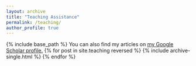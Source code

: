 ```yaml
---
layout: archive
title: "Teaching Assistance"
permalink: /teaching/
author_profile: true
---
```


{% include base_path %}
   You can also find my articles on <u><a href="{{author.googlescholar}}">my Google Scholar profile</a>.</u> 
{% for post in site.teaching reversed %}
  {% include archive-single.html %}
{% endfor %}

